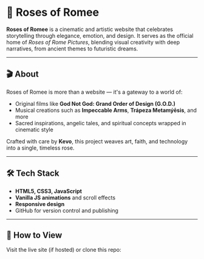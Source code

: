 # 🌹 Roses of Romee

**Roses of Romee** is a cinematic and artistic website that celebrates storytelling through elegance, emotion, and design. It serves as the official home of *Roses of Rome Pictures*, blending visual creativity with deep narratives, from ancient themes to futuristic dreams.

---

## 🎬 About

Roses of Romee is more than a website — it's a gateway to a world of:
- Original films like **God Not God: Grand Order of Design (G.O.D.)**
- Musical creations such as **Impeccable Arms**, **Trápeza Metamýēsis**, and more
- Sacred inspirations, angelic tales, and spiritual concepts wrapped in cinematic style

Crafted with care by **Kevo**, this project weaves art, faith, and technology into a single, timeless rose.

---

## 🛠️ Tech Stack

- **HTML5, CSS3, JavaScript**
- **Vanilla JS animations** and scroll effects
- **Responsive design**
- GitHub for version control and publishing

---

## 🚀 How to View

Visit the live site (if hosted) or clone this repo:


